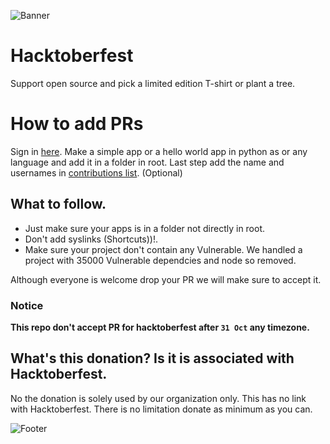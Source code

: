 ![Banner](../main/_data/HF2020.png)

# Hacktoberfest
Support open source and pick a limited edition T-shirt or plant a tree.

# How to add PRs
Sign in [here](https://hacktoberfest.digitalocean.com/profile).
Make a simple app or a hello world app in python as or any language and add it in a folder in root.
Last step add the name and usernames in [contributions list](https://github.com/devRaspberry/hacktoberfest/blob/main/contributors-list.md). (Optional)

## What to follow.
 - Just make sure your apps is in a folder not directly in root.
 - Don't add syslinks (Shortcuts))!.
 - Make sure your project don't contain any Vulnerable. We handled a project with 35000 Vulnerable dependcies and node so removed.

 Although everyone is welcome drop your PR we will make sure to accept it.
 
 ### Notice
 **This repo don't accept PR for hacktoberfest after `31 Oct` any timezone.**
 
 ## What's this donation? Is it is associated with Hacktoberfest.
 No the donation is solely used by our organization only. This has no link with Hacktoberfest. There is no limitation donate as minimum as you can.
 
![Footer](../main/_data/_Sponsors.svg)
